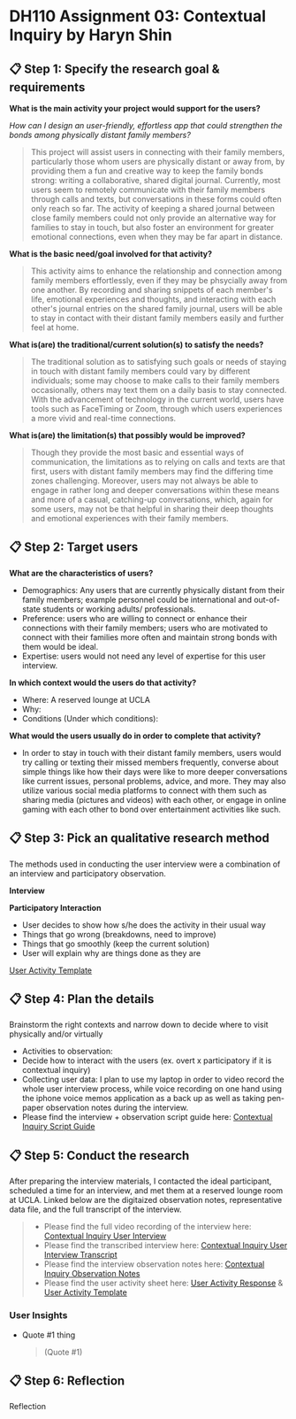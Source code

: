 # DH110 Assignment 03: Contextual Inquiry by Haryn Shin
## 📋 Step 1: Specify the research goal & requirements
**What is the main activity your project would support for the users?**

_How can I design an user-friendly, effortless app that could strengthen the bonds among physically distant family members?_

> This project will assist users in connecting with their family members, particularly those whom users are physically distant or away from, by providing them a fun and creative way to keep the family bonds strong: writing a collaborative, shared digital journal. Currently, most users seem to remotely communicate with their family members through calls and texts, but conversations in these forms could often only reach so far. The activity of keeping a shared journal between close family members could not only provide an alternative way for families to stay in touch, but also foster an environment for greater emotional connections, even when they may be far apart in distance. 

**What is the basic need/goal involved for that activity?**
> This activity aims to enhance the relationship and connection among family members effortlessly, even if they may be phsycially away from one another. By recording and sharing snippets of each member's life, emotional experiences and thoughts, and interacting with each other's journal entries on the shared family journal, users will be able to stay in contact with their distant family members easily and further feel at home. 

**What is(are) the traditional/current solution(s) to satisfy the needs?**
> The traditional solution as to satisfying such goals or needs of staying in touch with distant family members could vary by different individuals; some may choose to make calls to their family members occasionally, others may text them on a daily basis to stay connected. With the advancement of technology in the current world, users have tools such as FaceTiming or Zoom, through which users experiences a more vivid and real-time connections. 

**What is(are) the limitation(s) that possibly would be improved?**
> Though they provide the most basic and essential ways of communication, the limitations as to relying on calls and texts are that first, users with distant family members may find the differing time zones challenging. Moreover, users may not always be able to engage in rather long and deeper conversations within these means and more of a casual, catching-up conversations, which, again for some users, may not be that helpful in sharing their deep thoughts and emotional experiences with their family members. 

## 📋 Step 2: Target users
**What are the characteristics of users?** 
- Demographics: Any users that are currently physically distant from their family members; example personnel could be international and out-of-state students or working adults/ professionals. 
- Preference: users who are willing to connect or enhance their connections with their family members; users who are motivated to connect with their families more often and maintain strong bonds with them would be ideal.  
- Expertise: users would not need any level of expertise for this user interview.

**In which context would the users do that activity?**
- Where: A reserved lounge at UCLA
- Why: 
- Conditions (Under which conditions): 

**What would the users usually do in order to complete that activity?**
- In order to stay in touch with their distant family members, users would try calling or texting their missed members frequently, converse about simple things like how their days were like to more deeper conversations like current issues, personal problems, advice, and more. They may also utilize various social media platforms to connect with them such as sharing media (pictures and videos) with each other, or engage in online gaming with each other to bond over entertainment activities like such. 

## 📋 Step 3: Pick an qualitative research method
The methods used in conducting the user interview were a combination of an interview and participatory observation.

**Interview**

**Participatory Interaction**
- User decides to show how s/he does the activity in their usual way
- Things that go wrong (breakdowns, need to improve)
- Things that go smoothly (keep the current solution)
- User will explain why are things done as they are 


[User Activity Template](https://drive.google.com/file/d/1LUF26T4Kak-N0zmw59svijdqRyMDitAg/view?usp=sharing)

## 📋 Step 4: Plan the details
Brainstorm the right contexts and narrow down to decide where to visit physically and/or virtually
- Activities to observation: 
- Decide how to interact with the users (ex. overt x participatory if it is contextual inquiry)
- Collecting user data: I plan to use my laptop in order to video record the whole user interview process, while voice recording on one hand using the iphone voice memos application as a back up as well as taking pen-paper observation notes during the interview. 
- Please find the interview + observation script guide here: [Contextual Inquiry Script Guide](https://docs.google.com/document/d/115sMx7jbDYR3zcwKOwoDYMJbRAUE6nvYk_egV3ZdNo8/edit?usp=sharing)

## 📋 Step 5: Conduct the research
After preparing the interview materials, I contacted the ideal participant, scheduled a time for an interview, and met them at a reserved lounge room at UCLA. Linked below are the digitaized observation notes, representative data file, and the full transcript of the interview.
> - Please find the full video recording of the interview here: [Contextual Inquiry User Interview](https://youtu.be/72OVV86BN5M)
> - Please find the transcribed interview here: [Contextual Inquiry User Interview Transcript](https://docs.google.com/document/d/1KGANFbmCY4J4FUPg44TqFym1CGTFQXLztNn8qYWotCw/edit?usp=sharing)
> - Please find the interview observation notes here: [Contextual Inquiry Observation Notes](https://drive.google.com/file/d/1b7VzxsJlcgVWRzCv1dGN2bsC9_xHgAFR/view?usp=sharing)
> - Please find the user activity sheet here: [User Activity Response](https://drive.google.com/file/d/1azpsZ_FGM-6hxqdq6JrCab6fWmw79cJO/view?usp=sharing) & [User Activity Template](https://drive.google.com/file/d/1LUF26T4Kak-N0zmw59svijdqRyMDitAg/view?usp=sharing)

### User Insights
- Quote #1 thing
  > (Quote #1)

## 📋 Step 6: Reflection
Reflection


